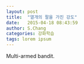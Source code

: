 ```yaml
---
layout: post
title:  "열개의 팔을 가진 강도"
date:   2015-04-18 08:43:59
author: S.Chang
categories: 강화학습
tags: lorem ipsum
---
```


Multi-armed bandit. 
